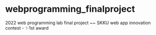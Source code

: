# webprogramming_finalproject
2022 web programming lab final project  ~~ SKKU web app innovation contest - ✨1st award
